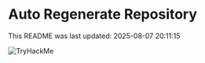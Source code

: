 # Auto Regenerate Repository

This README was last updated: 2025-08-07 20:11:15

 ![TryHackMe](https://tryhackme.com/badge/533634)